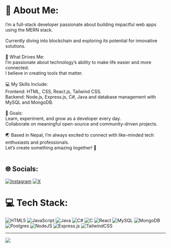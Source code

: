 # 💫 About Me:
I’m a full-stack developer passionate about building impactful web apps using the MERN stack.<br><br>
Currently diving into blockchain and exploring its potential for innovative solutions.<br><br>
🌟 What Drives Me:<br>
    I’m passionate about technology’s ability to make life easier and more connected.<br>I believe in creating tools that matter.<br><br>💻 My Skills Include:<br>Frontend:  HTML, CSS, React.js, Tailwind CSS.<br>Backend: Node.js, Express.js, C#, Java and database management with MySQL and MongoDB.<br><br>🎯 Goals:<br>Learn, experiment, and grow as a developer every day.<br>Collaborate on meaningful open-source and community-driven projects.<br><br>🌏 Based in Nepal, I’m always excited to connect with like-minded tech enthusiasts and professionals. <br>       Let’s create something amazing together! 🚀<br><br>


## 🌐 Socials:
[![Instagram](https://img.shields.io/badge/Instagram-%23E4405F.svg?logo=Instagram&logoColor=white)](https://instagram.com/abishek_chaulagain) [![X](https://img.shields.io/badge/X-black.svg?logo=X&logoColor=white)](https://x.com/Abishek_098) 

# 💻 Tech Stack:
![HTML5](https://img.shields.io/badge/html5-%23E34F26.svg?style=for-the-badge&logo=html5&logoColor=white) ![JavaScript](https://img.shields.io/badge/javascript-%23323330.svg?style=for-the-badge&logo=javascript&logoColor=%23F7DF1E) ![Java](https://img.shields.io/badge/java-%23ED8B00.svg?style=for-the-badge&logo=openjdk&logoColor=white) ![C#](https://img.shields.io/badge/c%23-%23239120.svg?style=for-the-badge&logo=csharp&logoColor=white) ![C](https://img.shields.io/badge/c-%2300599C.svg?style=for-the-badge&logo=c&logoColor=white) ![React](https://img.shields.io/badge/react-%2320232a.svg?style=for-the-badge&logo=react&logoColor=%2361DAFB) ![MySQL](https://img.shields.io/badge/mysql-4479A1.svg?style=for-the-badge&logo=mysql&logoColor=white) ![MongoDB](https://img.shields.io/badge/MongoDB-%234ea94b.svg?style=for-the-badge&logo=mongodb&logoColor=white) ![Postgres](https://img.shields.io/badge/postgres-%23316192.svg?style=for-the-badge&logo=postgresql&logoColor=white) ![NodeJS](https://img.shields.io/badge/node.js-6DA55F?style=for-the-badge&logo=node.js&logoColor=white) ![Express.js](https://img.shields.io/badge/express.js-%23404d59.svg?style=for-the-badge&logo=express&logoColor=%2361DAFB) ![TailwindCSS](https://img.shields.io/badge/tailwindcss-%2338B2AC.svg?style=for-the-badge&logo=tailwind-css&logoColor=white)


---
[![](https://visitcount.itsvg.in/api?id=abishek5225&icon=0&color=0)](https://visitcount.itsvg.in)

<!-- Proudly created with GPRM ( https://gprm.itsvg.in ) -->
